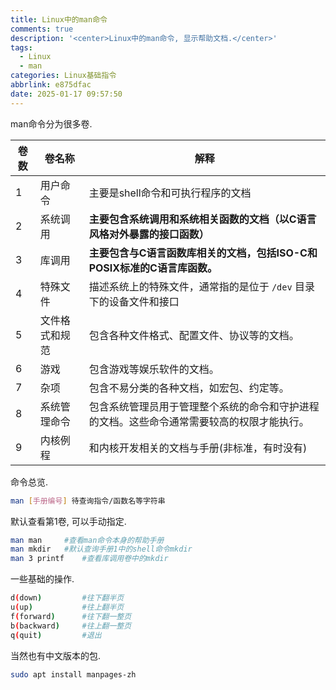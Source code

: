 ```yaml
---
title: Linux中的man命令
comments: true
description: '<center>Linux中的man命令, 显示帮助文档.</center>'
tags:
  - Linux
  - man
categories: Linux基础指令
abbrlink: e875dfac
date: 2025-01-17 09:57:50
---
```


man命令分为很多卷.

| 卷数 | 卷名称 | 解释 |
| ---- | ---- | ---- |
| 1 | 用户命令 | 主要是shell命令和可执行程序的文档 |
| 2 | 系统调用 | **主要包含系统调用和系统相关函数的文档（以C语言风格对外暴露的接口函数）** |
| 3 | 库调用 | **主要包含与C语言函数库相关的文档，包括ISO-C和POSIX标准的C语言库函数。** |
| 4 | 特殊文件 | 描述系统上的特殊文件，通常指的是位于 `/dev` 目录下的设备文件和接口 |
| 5 | 文件格式和规范 | 包含各种文件格式、配置文件、协议等的文档。 |
| 6 | 游戏 | 包含游戏等娱乐软件的文档。 |
| 7 | 杂项 | 包含不易分类的各种文档，如宏包、约定等。 |
| 8 | 系统管理命令 | 包含系统管理员用于管理整个系统的命令和守护进程的文档。这些命令通常需要较高的权限才能执行。 |
| 9 | 内核例程 | 和内核开发相关的文档与手册(非标准，有时没有) |

命令总览.
```sh
man [手册编号] 待查询指令/函数名等字符串
```

默认查看第1卷, 可以手动指定.
```sh
man man     #查看man命令本身的帮助手册
man mkdir   #默认查询手册1中的shell命令mkdir
man 3 printf    #查看库调用卷中的mkdir
```

一些基础的操作.
```sh
d(down)         #往下翻半页
u(up)           #往上翻半页
f(forward)      #往下翻一整页
b(backward)     #往上翻一整页
q(quit)         #退出
```

当然也有中文版本的包.
```sh
sudo apt install manpages-zh
```